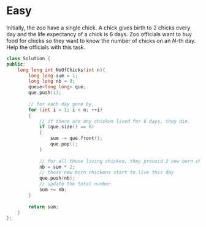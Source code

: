 # Easy

Initially, the zoo have a single chick. A chick gives birth to $2$ chicks every day and the life expectancy of a chick is $6$ days. Zoo officials want to buy food for chicks so they want to know the number of chicks on an $N$-th day. Help the officials with this task.

```cpp
class Solution {
public:
    long long int NoOfChicks(int n){
        long long sum = 1;
        long long nb = 0;
        queue<long long> que;
        que.push(1);
        
        // for each day gone by,
        for (int i = 1; i < n; ++i)
        {
            // if there are any chicken lived for 6 days, they die.
            if (que.size() == 6)
            {
                sum -= que.front();
                que.pop();
            }
            
            // for all those living chicken, they provoid 2 new born chickens,
            nb = sum * 2;
            // those new born chickens start to live this day
            que.push(nb);
            // update the total number.
            sum += nb;
        }
        
        return sum;
    }
};
```
